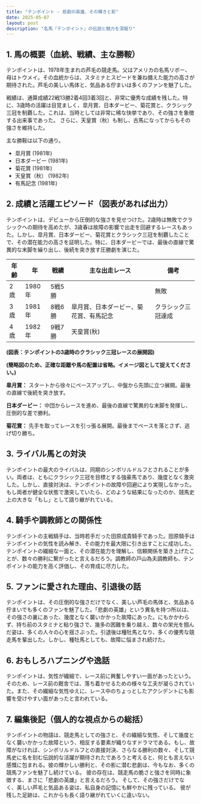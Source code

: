 ```yaml
---
title: "テンポイント - 悲劇の英雄、その輝きと影"
date: 2025-05-07
layout: post
description: "名馬『テンポイント』の伝説と魅力を深堀り"
---
```


## 1. 馬の概要（血統、戦績、主な勝鞍）

テンポイントは、1978年生まれの芦毛の競走馬。父はアメリカの名馬リボー、母はトウメイ。その血統からは、スタミナとスピードを兼ね備えた能力の高さが期待された。芦毛の美しい馬体と、気品ある佇まいは多くのファンを魅了した。

戦績は、通算成績22戦13勝2着4回3着3回と、非常に優秀な成績を残した。特に、3歳時の活躍は目覚ましく、皐月賞、日本ダービー、菊花賞と、クラシック三冠を制覇した。これは、当時としては非常に稀な快挙であり、その強さを象徴する出来事であった。  さらに、天皇賞（秋）も制し、古馬になってからもその強さを維持した。

主な勝鞍は以下の通り。

* 皐月賞 (1981年)
* 日本ダービー (1981年)
* 菊花賞 (1981年)
* 天皇賞（秋） (1982年)
* 有馬記念 (1981年)


## 2. 成績と活躍エピソード（図表があれば出力）

テンポイントは、デビューから圧倒的な強さを見せつけた。2歳時は無敗でクラシックへの期待を高めたが、3歳春は故障の影響で出走を回避するレースもあった。しかし、皐月賞、日本ダービー、菊花賞とクラシック三冠を制覇したことで、その潜在能力の高さを証明した。特に、日本ダービーでは、最後の直線で驚異的な末脚を繰り出し、後続を突き放す圧勝劇を演じた。

| 年齢 | 年 | 戦績 | 主な出走レース | 備考 |
|---|---|---|---|---|
| 2歳 | 1980年 | 5戦5勝 |  | 無敗 |
| 3歳 | 1981年 | 8戦6勝 | 皐月賞、日本ダービー、菊花賞、有馬記念 | クラシック三冠達成 |
| 4歳 | 1982年 | 9戦7勝 | 天皇賞(秋) |  |


**(図表：テンポイントの3歳時のクラシック三冠レースの展開図)**

**(簡略図のため、正確な距離や馬の配置は省略。イメージ図として捉えてください。)**

**皐月賞：**  スタートから徐々にペースアップし、中盤から先頭に立つ展開。最後の直線で後続を突き放す。

**日本ダービー：** 中団からレースを進め、最後の直線で驚異的な末脚を発揮し、圧倒的な差で勝利。

**菊花賞：** 先手を取ってレースを引っ張る展開。最後までペースを落とさず、逃げ切り勝ち。


## 3. ライバル馬との対決

テンポイントの最大のライバルは、同期のシンボリルドルフとされることが多い。両者は、ともにクラシック三冠を目標とする強豪馬であり、幾度となく激突した。しかし、直接対決は、テンポイントの故障や回避により実現しなかった。もし両者が健全な状態で激突していたら、どのような結果になったのか、競馬史上の大きな「もし」として語り継がれている。


## 4. 騎手や調教師との関係性

テンポイントの主戦騎手は、当時若手だった田原成貴騎手であった。田原騎手はテンポイントの気性を読み解き、その能力を最大限に引き出すことに成功した。テンポイントの繊細な一面と、その潜在能力を理解し、信頼関係を築き上げたことが、数々の勝利に繋がったと言えるだろう。調教師の戸山為夫調教師も、テンポイントの能力を高く評価し、その育成に尽力した。


## 5. ファンに愛された理由、引退後の話

テンポイントは、その圧倒的な強さだけでなく、美しい芦毛の馬体と、気品ある佇まいでも多くのファンを魅了した。「悲劇の英雄」という異名を持つ所以は、その強さの裏にあった、幾度となく襲いかかった故障にあった。にもかかわらず、持ち前のスタミナと粘り強さで、幾多の困難を乗り越え、数々の栄光を掴んだ姿は、多くの人々の心を揺さぶった。引退後は種牡馬となり、多くの優秀な競走馬を輩出した。しかし、種牡馬としても、故障に悩まされ続けた。


## 6. おもしろハプニングや逸話

テンポイントは、気性が繊細で、レース前に興奮しやすい一面があったという。そのため、レース前の厩舎では、落ち着かせるための様々な工夫が凝らされていた。また、その繊細な気性ゆえに、レース中のちょっとしたアクシデントにも影響を受けやすい面があったと言われている。


## 7. 編集後記（個人的な視点からの総括）

テンポイントの物語は、競走馬としての強さと、その繊細な気性、そして幾度となく襲いかかった故障という、相反する要素が織りなすドラマである。もし、故障がなければ、シンボリルドルフとの直接対決、さらなる勝利の数々、そして競馬史に名を刻む伝説的な活躍が期待されたであろうと考えると、何とも言えない感慨に包まれる。彼の輝かしい勝利と、その影に潜む悲劇は、今もなお、多くの競馬ファンを魅了し続けている。  彼の存在は、競走馬の脆さと強さを同時に象徴する、まさに「悲劇の英雄」と言えるだろう。  そして、その強さだけでなく、美しい芦毛と気品ある姿は、私自身の記憶にも鮮やかに残っている。  彼が残した足跡は、これからも長く語り継がれていくに違いない。
